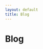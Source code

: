```yaml
---
layout: default
title: Blog
---
```


# Blog

<div id="blogPosts">
    <!-- This will be populated by JavaScript -->
</div>

<script>
document.addEventListener('DOMContentLoaded', function() {
    const blogPosts = [
        {
            title: 'Lorem Ipsum Post 1',
            date: '2023-05-01',
            excerpt: 'Lorem ipsum dolor sit amet, consectetur adipiscing elit. Sed do eiusmod tempor incididunt ut labore et dolore magna aliqua.',
            url: '/blog/post1'
        },
        {
            title: 'Lorem Ipsum Post 2',
            date: '2023-05-15',
            excerpt: 'Ut enim ad minim veniam, quis nostrud exercitation ullamco laboris nisi ut aliquip ex ea commodo consequat.',
            url: '/blog/post2'
        },
        // Add more blog posts here
    ];

    const blogPostsContainer = document.getElementById('blogPosts');
    blogPosts.forEach(post => {
        const article = document.createElement('article');
        article.className = 'mb-5';
        article.innerHTML = `
            <h2><a href="${post.url}">${post.title}</a></h2>
            <p class="text-muted">${post.date}</p>
            <p>${post.excerpt}</p>
            <a href="${post.url}" class="btn btn-outline-primary">Read More</a>
        `;
        blogPostsContainer.appendChild(article);
    });
});
</script>